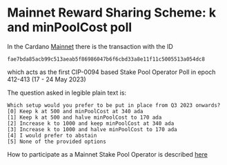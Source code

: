 # Mainnet Reward Sharing Scheme: k and minPoolCost poll

In the Cardano [Mainnet](https://book.world.dev.cardano.org/environments.html#production-mainnet) there is the transaction with the ID

```fae7bda85acb99c513aeab5f86986047b6f6cbd33a8e11f11c5005513a054dc8``` 

which acts as the first CIP-0094 based Stake Pool Operator Poll in epoch 412-413 (17 - 24 May 2023)

The question asked in legible plain text is:

```
Which setup would you prefer to be put in place from Q3 2023 onwards?
[0] Keep k at 500 and minPoolCost at 340 ada
[1] Keep k at 500 and halve minPoolCost to 170 ada
[2] Increase k to 1000 and keep minPoolCost at 340 ada
[3] Increase k to 1000 and halve minPoolCost to 170 ada
[4] I would prefer to abstain
[5] None of the provided options
```

How to participate as a Mainnet Stake Pool Operator is described [here](https://github.com/cardano-foundation/CIP-0094-polls/blob/main/TUTORIAL.md)
